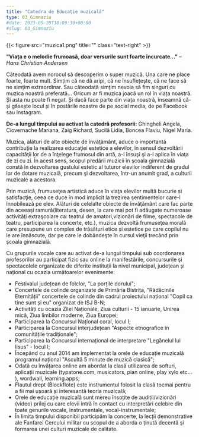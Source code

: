 ```yaml
---
title: "Catedra de Educație muzicală"  
type: 03_Gimnaziu
#date: 2023-05-20T18:09:30+00:00
#slug: 03_Gimnaziu
---
```

{{< figure src="muzica1.png" title=""  class="text-right" >}}

**"Viaţa e o melodie frumoasă, doar versurile sunt foarte încurcate…"** – *Hans Christian Andersen*

Câteodată avem norocul să descoperim o super muzică. Una care ne place foarte, foarte mult. Simțim că ne dă aripi, că ne însuflețește, că ne face să ne simțim extraordinar. Sau câteodată simțim nevoia să fim singuri cu muzica noastră preferată… Oricum ar fi muzica joacă un rol în viața noastră. Și asta nu poate fi negat. Și dacă face parte din viața noastră, înseamnă că-și găsește locul și în postările noastre de pe social media, de pe Facebook sau Instagram.

**De-a lungul timpului au activat la catedră profesorii:** Ghingheli Angela, Ciovernache Mariana, Zaig Richard, Sucilă Lidia, Boncea Flaviu, Nigel Maria.

Muzica, alături de alte obiecte de învăţământ, aduce o importantă contribuţie la realizarea educaţiei estetice a elevilor, în sensul dezvoltării capacităţii lor de a înţelege frumosul din artă, a-l însuşi şi a-l aplica în viaţa de zi cu zi. În acest sens, scopul predării muzicii în şcoala gimnazială constă în dezvoltarea gustului estetic al tuturor elevilor indiferent de gradul lor de dotare muzicală, precum şi dezvoltarea, într-un anumit grad, a culturii muzicale a acestora.

Prin muzică, frumuseţea artistică aduce în viaţa elevilor multă bucurie și satisfacţie, ceea ce duce în mod implicit la trezirea sentimentelor care-l înnobilează pe elev. Alături de celelalte obiecte de învăţământ care fac parte din aceeaşi ramură(literatura, desen, la care mai pot fi adăugate numeroase activităţi extraşcolare ca: teatrul de amatori,vizionări de filme, spectacole de teatru, participarea la concerte, etc.), muzica dezvoltă frumuseţea morală care presupune un complex de trăsături etice și estetice pe care copilul nu le are înnăscute, dar pe care le dobândeşte în cursul vieţii trecând prin şcoala gimnazială.

Cu grupurile vocale care au activat de-a lungul timpului sub coordonarea profesorilor au participat fizic sau online la manifestările, concursurile și spectacolele organizate de diferite instituții la nivel municipal, județean și național cu ocazia următoarelor evenimente:

- Festivalul județean de folclor, "La porțile dorului";
- Concertele de colinde organizate de Primăria Bistrița, "Rădăcinile Eternității"  concertele de colinde din cadrul proiectului național "Copil ca tine sunt și eu" organizat de ISJ B-N;
- Activități cu ocazia Zilei Naționale, Ziua culturii - 15 ianuarie, Unirea mică, Ziua limbilor moderne, Ziua Europei;
- Participarea la Concursul Național coral, locul I;
- Participarea la Concursul interjudețean "Aspecte etnografice în comunitățile tradiționale";
- Participarea la Concursul internațional de interpretare "Legănelul lui Iisus" - locul I;
- Începând cu anul 2014 am implementat la orele de educație muzicală programul național "Ascultă 5 minute de muzică clasică";
- Odată cu învățarea online am abordat la clasă utilizarea de softuri, aplicații muzicale (typatone.com, musicators, pian online, play xylo etc... ), wordwall, learning.apps;
- Flautul drept (Blockflote) este instrumentul folosit la clasă tocmai pentru a fii mai ușoară și interesantă teoria muzicală;
- Orele de educație muzicală sunt mereu însoțite de audiții/vizionări (video) prilej cu care elevii intră în contact cu interpretări celebre din toate genurile vocale, instrumentale, vocal-instrumentale;
- În limita timpului disponibil participăm la concerte, la lecții demonstrative ale Fanfarei Cercului militar cu scopul de a aborda o ținută decentă și formarea unei culturi muzicale de calitate.